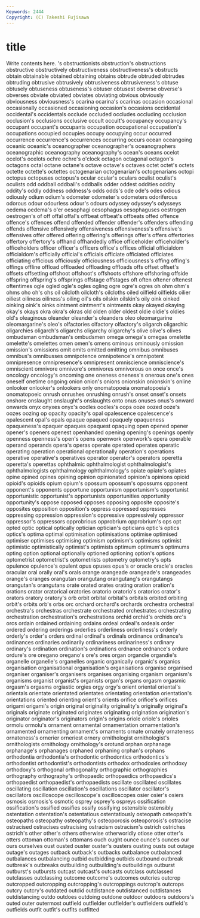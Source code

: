 ```yaml
---
Keywords: 2444 
Copyright: (C) Takeshi Fujisawa
---
```


# title

Write contents here.
's obstructionists obstruction's
obstructions obstructive obstructively obstructiveness obstructiveness's obstructs obtain obtainable obtained obtaining
obtains obtrude obtruded obtrudes obtruding obtrusive obtrusively obtrusiveness obtrusiveness's obtuse
obtusely obtuseness obtuseness's obtuser obtusest obverse obverse's obverses obviate obviated
obviates obviating obvious obviously obviousness obviousness's ocarina ocarina's ocarinas occasion
occasional occasionally occasioned occasioning occasion's occasions occidental occidental's occidentals occlude
occluded occludes occluding occlusion occlusion's occlusions occlusive occult occult's occupancy
occupancy's occupant occupant's occupants occupation occupational occupation's occupations occupied occupies
occupy occupying occur occurred occurrence occurrence's occurrences occurring occurs ocean
oceangoing oceanic oceanic's oceanographer oceanographer's oceanographers oceanographic oceanography oceanography's ocean's
oceans ocelot ocelot's ocelots ochre ochre's o'clock octagon octagonal octagon's
octagons octal octane octane's octave octave's octaves octet octet's octets
octette octette's octettes octogenarian octogenarian's octogenarians octopi octopus octopuses octopus's
ocular ocular's oculars oculist oculist's oculists odd oddball oddball's oddballs
odder oddest oddities oddity oddity's oddly oddness oddness's odds odds's
ode ode's odes odious odiously odium odium's odometer odometer's odometers
odoriferous odorous odour odourless odour's odours odyssey odyssey's odysseys oedema
oedema's o'er oesophagi oesophagus oesophaguses oestrogen oestrogen's of off offal
offal's offbeat offbeat's offbeats offed offence offence's offences offend offended
offender offender's offenders offending offends offensive offensively offensiveness offensiveness's offensive's
offensives offer offered offering offering's offerings offer's offers offertories offertory
offertory's offhand offhandedly office officeholder officeholder's officeholders officer officer's officers
office's offices official officialdom officialdom's officially official's officials officiate officiated
officiates officiating officious officiously officiousness officiousness's offing offing's offings offline
offload offloaded offloading offloads offs offset offset's offsets offsetting offshoot
offshoot's offshoots offshore offshoring offside offspring offspring's offsprings offstage offstages
oft often oftener oftenest oftentimes ogle ogled ogle's ogles ogling
ogre ogre's ogres oh ohm ohm's ohms oho oh's ohs
oil oilcloth oilcloth's oilcloths oiled oilfield oilfields oilier oiliest oiliness
oiliness's oiling oil's oils oilskin oilskin's oily oink oinked oinking
oink's oinks ointment ointment's ointments okay okayed okaying okay's okays
okra okra's okras old olden older oldest oldie oldie's oldies
old's oleaginous oleander oleander's oleanders oleo oleomargarine oleomargarine's oleo's olfactories
olfactory olfactory's oligarch oligarchic oligarchies oligarch's oligarchs oligarchy oligarchy's olive
olive's olives ombudsman ombudsman's ombudsmen omega omega's omegas omelette omelette's
omelettes omen omen's omens ominous ominously omission omission's omissions omit
omits omitted omitting omnibus omnibuses omnibus's omnibusses omnipotence omnipotence's omnipotent
omnipresence omnipresence's omnipresent omniscience omniscience's omniscient omnivore omnivore's omnivores omnivorous
on once once's oncology oncology's oncoming one oneness oneness's onerous
one's ones oneself onetime ongoing onion onion's onions onionskin onionskin's
online onlooker onlooker's onlookers only onomatopoeia onomatopoeia's onomatopoeic onrush onrushes
onrushing onrush's onset onset's onsets onshore onslaught onslaught's onslaughts onto
onus onuses onus's onward onwards onyx onyxes onyx's oodles oodles's
oops ooze oozed ooze's oozes oozing op opacity opacity's opal
opalescence opalescence's opalescent opal's opals opaque opaqued opaquely opaqueness opaqueness's
opaquer opaques opaquest opaquing open opened opener opener's openers openest
openhanded opening opening's openings openly openness openness's open's opens openwork
openwork's opera operable operand operands opera's operas operate operated operates
operatic operating operation operational operationally operation's operations operative operative's operatives
operator operator's operators operetta operetta's operettas ophthalmic ophthalmologist ophthalmologist's ophthalmologists
ophthalmology ophthalmology's opiate opiate's opiates opine opined opines opining opinion
opinionated opinion's opinions opioid opioid's opioids opium opium's opossum opossum's
opossums opponent opponent's opponents opportune opportunism opportunism's opportunist opportunistic opportunist's
opportunists opportunities opportunity opportunity's oppose opposed opposes opposing opposite opposite's
opposites opposition opposition's oppress oppressed oppresses oppressing oppression oppression's oppressive
oppressively oppressor oppressor's oppressors opprobrious opprobrium opprobrium's ops opt opted
optic optical optically optician optician's opticians optic's optics optics's optima
optimal optimisation optimisations optimise optimised optimiser optimises optimising optimism optimism's
optimisms optimist optimistic optimistically optimist's optimists optimum optimum's optimums opting
option optional optionally optioned optioning option's options optometrist optometrist's optometrists
optometry optometry's opts opulence opulence's opulent opus opuses opus's or
oracle oracle's oracles oracular oral orally oral's orals orange orangeade
orangeade's orangeades orange's oranges orangutan orangutang orangutang's orangutangs orangutan's orangutans
orate orated orates orating oration oration's orations orator oratorical oratories
oratorio oratorio's oratorios orator's orators oratory oratory's orb orbit orbital
orbital's orbitals orbited orbiting orbit's orbits orb's orbs orc orchard
orchard's orchards orchestra orchestral orchestra's orchestras orchestrate orchestrated orchestrates orchestrating
orchestration orchestration's orchestrations orchid orchid's orchids orc's orcs ordain ordained
ordaining ordains ordeal ordeal's ordeals order ordered ordering orderings orderlies
orderliness orderliness's orderly orderly's order's orders ordinal ordinal's ordinals ordinance
ordinance's ordinances ordinaries ordinarily ordinariness ordinariness's ordinary ordinary's ordination ordination's
ordinations ordnance ordnance's ordure ordure's ore oregano oregano's ore's ores
organ organdie organdie's organelle organelle's organelles organic organically organic's organics
organisation organisational organisation's organisations organise organised organiser organiser's organisers organises
organising organism organism's organisms organist organist's organists organ's organs orgasm
orgasmic orgasm's orgasms orgiastic orgies orgy orgy's orient oriental oriental's
orientals orientate orientated orientates orientating orientation orientation's orientations oriented orienting
orient's orients orifice orifice's orifices origami origami's origin original originality
originality's originally original's originals originate originated originates originating origination origination's
originator originator's originators origin's origins oriole oriole's orioles ormolu ormolu's
ornament ornamental ornamentation ornamentation's ornamented ornamenting ornament's ornaments ornate ornately
ornateness ornateness's ornerier orneriest ornery ornithologist ornithologist's ornithologists ornithology ornithology's
orotund orphan orphanage orphanage's orphanages orphaned orphaning orphan's orphans orthodontia
orthodontia's orthodontic orthodontics orthodontics's orthodontist orthodontist's orthodontists orthodox orthodoxies orthodoxy
orthodoxy's orthogonal orthogonality orthographic orthographies orthography orthography's orthopaedic orthopaedics orthopaedics's
orthopaedist orthopaedist's orthopaedists oscillate oscillated oscillates oscillating oscillation oscillation's oscillations
oscillator oscillator's oscillators oscilloscope oscilloscope's oscilloscopes osier osier's osiers osmosis
osmosis's osmotic osprey osprey's ospreys ossification ossification's ossified ossifies ossify
ossifying ostensible ostensibly ostentation ostentation's ostentatious ostentatiously osteopath osteopath's osteopaths
osteopathy osteopathy's osteoporosis osteoporosis's ostracise ostracised ostracises ostracising ostracism ostracism's
ostrich ostriches ostrich's other other's others otherwise otherworldly otiose otter
otter's otters ottoman ottoman's ottomans ouch ought ounce ounce's ounces
our ours ourselves oust ousted ouster ouster's ousters ousting ousts
out outage outage's outages outback outback's outbacks outbalance outbalanced outbalances
outbalancing outbid outbidding outbids outbound outbreak outbreak's outbreaks outbuilding outbuilding's
outbuildings outburst outburst's outbursts outcast outcast's outcasts outclass outclassed outclasses
outclassing outcome outcome's outcomes outcries outcrop outcropped outcropping outcropping's outcroppings
outcrop's outcrops outcry outcry's outdated outdid outdistance outdistanced outdistances outdistancing
outdo outdoes outdoing outdone outdoor outdoors outdoors's outed outer outermost
outfield outfielder outfielder's outfielders outfield's outfields outfit outfit's outfits outfitted
